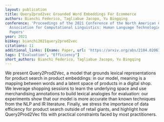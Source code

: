 ```yaml
---
layout: publication
title: Query2prod2vec Grounded Word Embeddings For Ecommerce
authors: Bianchi Federico, Tagliabue Jacopo, Yu Bingqing
conference: 'Proceedings of the 2021 Conference of the North American Chapter of the
  Association for Computational Linguistics: Human Language Technologies: Industry
  Papers'
year: 2021
bibkey: bianchi2021query2prod2vec
citations: 11
additional_links: [{name: Paper, url: 'https://arxiv.org/abs/2104.02061'}]
tags: ["Evaluation", "Efficiency"]
short_authors: Bianchi Federico, Tagliabue Jacopo, Yu Bingqing
---
```

We present Query2Prod2Vec, a model that grounds lexical representations for
product search in product embeddings: in our model, meaning is a mapping
between words and a latent space of products in a digital shop. We leverage
shopping sessions to learn the underlying space and use merchandising
annotations to build lexical analogies for evaluation: our experiments show
that our model is more accurate than known techniques from the NLP and IR
literature. Finally, we stress the importance of data efficiency for product
search outside of retail giants, and highlight how Query2Prod2Vec fits with
practical constraints faced by most practitioners.